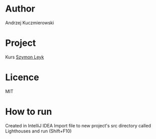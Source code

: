 # Author
Andrzej Kuczmierowski

# Project
Kurs [Szymon Leyk](https://szymonleyk.pl)

# Licence
MIT

# How to run
Created in IntelliJ IDEA
Import file to new project's src directory called Lighthouses and run (Shift+F10)
 